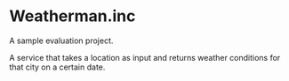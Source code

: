 # Weatherman.inc

A sample evaluation project.

A service that takes a location as input and returns weather conditions for that city on a certain date.
